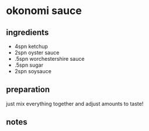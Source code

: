 # okonomi sauce


## ingredients

- 4spn ketchup
- 2spn oyster sauce
- .5spn worchestershire sauce
- .5spn sugar
- 2spn soysauce

## preparation

just mix everything together and adjust amounts to taste!

## notes

